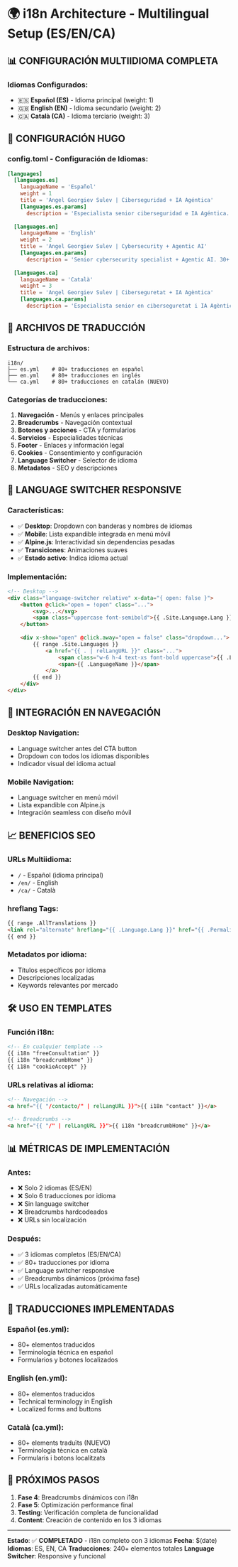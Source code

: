 # 🌍 i18n Architecture - Multilingual Setup (ES/EN/CA)

## 📊 **CONFIGURACIÓN MULTIIDIOMA COMPLETA**

### **Idiomas Configurados:**
- 🇪🇸 **Español (ES)** - Idioma principal (weight: 1)
- 🇬🇧 **English (EN)** - Idioma secundario (weight: 2)  
- 🇨🇦 **Català (CA)** - Idioma terciario (weight: 3)

## 🔧 **CONFIGURACIÓN HUGO**

### **config.toml - Configuración de Idiomas:**
```toml
[languages]
  [languages.es]
    languageName = 'Español'
    weight = 1
    title = 'Angel Georgiev Sulev | Ciberseguridad + IA Agéntica'
    [languages.es.params]
      description = 'Especialista senior ciberseguridad e IA Agéntica. 30+ años transformando seguridad en ventaja competitiva.'
  
  [languages.en]
    languageName = 'English'
    weight = 2
    title = 'Angel Georgiev Sulev | Cybersecurity + Agentic AI'
    [languages.en.params]
      description = 'Senior cybersecurity specialist + Agentic AI. 30+ years transforming security into competitive advantage.'
  
  [languages.ca]
    languageName = 'Català'
    weight = 3
    title = 'Angel Georgiev Sulev | Ciberseguretat + IA Agèntica'
    [languages.ca.params]
      description = 'Especialista senior en ciberseguretat i IA Agèntica. 30+ anys transformant seguretat en avantatge competitiu.'
```

## 📝 **ARCHIVOS DE TRADUCCIÓN**

### **Estructura de archivos:**
```
i18n/
├── es.yml    # 80+ traducciones en español
├── en.yml    # 80+ traducciones en inglés
└── ca.yml    # 80+ traducciones en catalán (NUEVO)
```

### **Categorías de traducciones:**
1. **Navegación** - Menús y enlaces principales
2. **Breadcrumbs** - Navegación contextual
3. **Botones y acciones** - CTA y formularios
4. **Servicios** - Especialidades técnicas
5. **Footer** - Enlaces y información legal
6. **Cookies** - Consentimiento y configuración
7. **Language Switcher** - Selector de idioma
8. **Metadatos** - SEO y descripciones

## 🎨 **LANGUAGE SWITCHER RESPONSIVE**

### **Características:**
- ✅ **Desktop**: Dropdown con banderas y nombres de idiomas
- ✅ **Mobile**: Lista expandible integrada en menú móvil
- ✅ **Alpine.js**: Interactividad sin dependencias pesadas
- ✅ **Transiciones**: Animaciones suaves
- ✅ **Estado activo**: Indica idioma actual

### **Implementación:**
```html
<!-- Desktop -->
<div class="language-switcher relative" x-data="{ open: false }">
    <button @click="open = !open" class="...">
        <svg>...</svg>
        <span class="uppercase font-semibold">{{ .Site.Language.Lang }}</span>
    </button>
    
    <div x-show="open" @click.away="open = false" class="dropdown...">
        {{ range .Site.Languages }}
            <a href="{{ . | relLangURL }}" class="...">
                <span class="w-6 h-4 text-xs font-bold uppercase">{{ .Lang }}</span>
                <span>{{ .LanguageName }}</span>
            </a>
        {{ end }}
    </div>
</div>
```

## 🔗 **INTEGRACIÓN EN NAVEGACIÓN**

### **Desktop Navigation:**
- Language switcher antes del CTA button
- Dropdown con todos los idiomas disponibles
- Indicador visual del idioma actual

### **Mobile Navigation:**
- Language switcher en menú móvil
- Lista expandible con Alpine.js
- Integración seamless con diseño móvil

## 📈 **BENEFICIOS SEO**

### **URLs Multiidioma:**
- `/` - Español (idioma principal)
- `/en/` - English
- `/ca/` - Català

### **hreflang Tags:**
```html
{{ range .AllTranslations }}
<link rel="alternate" hreflang="{{ .Language.Lang }}" href="{{ .Permalink }}">
{{ end }}
```

### **Metadatos por idioma:**
- Títulos específicos por idioma
- Descripciones localizadas
- Keywords relevantes por mercado

## 🛠️ **USO EN TEMPLATES**

### **Función i18n:**
```html
<!-- En cualquier template -->
{{ i18n "freeConsultation" }}
{{ i18n "breadcrumbHome" }}
{{ i18n "cookieAccept" }}
```

### **URLs relativas al idioma:**
```html
<!-- Navegación -->
<a href="{{ "/contacto/" | relLangURL }}">{{ i18n "contact" }}</a>

<!-- Breadcrumbs -->
<a href="{{ "/" | relLangURL }}">{{ i18n "breadcrumbHome" }}</a>
```

## 📊 **MÉTRICAS DE IMPLEMENTACIÓN**

### **Antes:**
- ❌ Solo 2 idiomas (ES/EN)
- ❌ Solo 6 traducciones por idioma
- ❌ Sin language switcher
- ❌ Breadcrumbs hardcodeados
- ❌ URLs sin localización

### **Después:**
- ✅ 3 idiomas completos (ES/EN/CA)
- ✅ 80+ traducciones por idioma
- ✅ Language switcher responsive
- ✅ Breadcrumbs dinámicos (próxima fase)
- ✅ URLs localizadas automáticamente

## 🎯 **TRADUCCIONES IMPLEMENTADAS**

### **Español (es.yml):**
- 80+ elementos traducidos
- Terminología técnica en español
- Formularios y botones localizados

### **English (en.yml):**
- 80+ elementos traducidos
- Technical terminology in English
- Localized forms and buttons

### **Català (ca.yml):**
- 80+ elements traduïts (NUEVO)
- Terminologia tècnica en català
- Formularis i botons localitzats

## 🔄 **PRÓXIMOS PASOS**

1. **Fase 4**: Breadcrumbs dinámicos con i18n
2. **Fase 5**: Optimización performance final
3. **Testing**: Verificación completa de funcionalidad
4. **Content**: Creación de contenido en los 3 idiomas

---

**Estado**: ✅ **COMPLETADO** - i18n completo con 3 idiomas
**Fecha**: $(date)
**Idiomas**: ES, EN, CA
**Traducciones**: 240+ elementos totales
**Language Switcher**: Responsive y funcional
